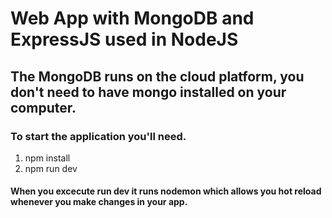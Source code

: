 # Web App with MongoDB and ExpressJS used in NodeJS
## The MongoDB runs on the cloud platform, you don't need to have mongo installed on your computer.

### To start the application you'll need.

1. npm install
1. npm run dev

#### When you excecute run dev it runs nodemon which allows you hot reload whenever you make changes in your app.
